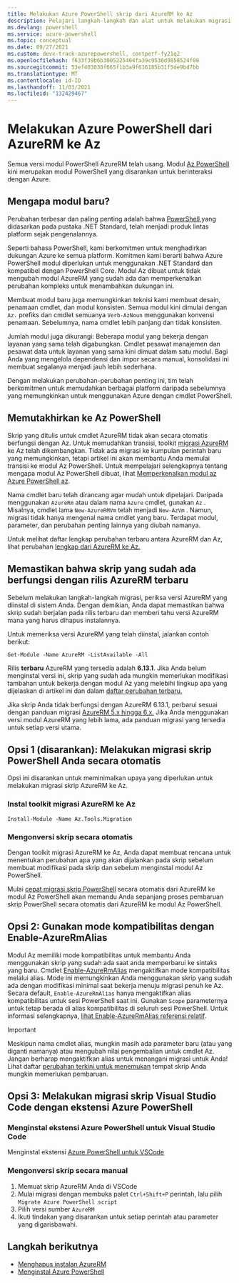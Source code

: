 ```yaml
---
title: Melakukan Azure PowerShell skrip dari AzureRM ke Az
description: Pelajari langkah-langkah dan alat untuk melakukan migrasi Azure PowerShell skrip dari AzureRM ke modul Az PowerShell yang baru.
ms.devlang: powershell
ms.service: azure-powershell
ms.topic: conceptual
ms.date: 09/27/2021
ms.custom: devx-track-azurepowershell, contperf-fy21q2
ms.openlocfilehash: f633f39b6b3005225404fa39c9536d9858524f08
ms.sourcegitcommit: 53ef403038f665f1b3a9f616185b31f5de9bd7bb
ms.translationtype: MT
ms.contentlocale: id-ID
ms.lasthandoff: 11/03/2021
ms.locfileid: "132429467"
---
```

# <a name="migrate-azure-powershell-from-azurerm-to-az"></a>Melakukan Azure PowerShell dari AzureRM ke Az

Semua versi modul PowerShell AzureRM telah usang. Modul [Az PowerShell](install-az-ps.md) kini merupakan modul PowerShell yang disarankan untuk berinteraksi dengan Azure.

## <a name="why-a-new-module"></a>Mengapa modul baru?

Perubahan terbesar dan paling penting adalah bahwa [PowerShell,](/powershell/scripting/overview)yang didasarkan pada pustaka .NET Standard, telah menjadi produk lintas platform sejak pengenalannya.

Seperti bahasa PowerShell, kami berkomitmen untuk menghadirkan dukungan Azure ke semua platform. Komitmen kami berarti bahwa Azure PowerShell modul diperlukan untuk menggunakan .NET Standard dan kompatibel dengan PowerShell Core. Modul Az dibuat untuk tidak mengubah modul AzureRM yang sudah ada dan memperkenalkan perubahan kompleks untuk menambahkan dukungan ini.

Membuat modul baru juga memungkinkan teknisi kami membuat desain, penamaan cmdlet, dan modul konsisten. Semua modul kini dimulai dengan `Az.` prefiks dan cmdlet semuanya `Verb-AzNoun` menggunakan konvensi penamaan. Sebelumnya, nama cmdlet lebih panjang dan tidak konsisten.

Jumlah modul juga dikurangi: Beberapa modul yang bekerja dengan layanan yang sama telah digabungkan. Cmdlet pesawat manajemen dan pesawat data untuk layanan yang sama kini dimuat dalam satu modul. Bagi Anda yang mengelola dependensi dan impor secara manual, konsolidasi ini membuat segalanya menjadi jauh lebih sederhana.

Dengan melakukan perubahan-perubahan penting ini, tim telah berkomitmen untuk memudahkan berbagai platform daripada sebelumnya yang memungkinkan untuk menggunakan Azure dengan cmdlet PowerShell.

## <a name="upgrading-to-az-powershell"></a>Memutakhirkan ke Az PowerShell

Skrip yang ditulis untuk cmdlet AzureRM tidak akan secara otomatis berfungsi dengan Az. Untuk memudahkan transisi, toolkit [migrasi AzureRM](https://github.com/Azure/azure-powershell-migration) ke Az telah dikembangkan. Tidak ada migrasi ke kumpulan perintah baru yang memungkinkan, tetapi artikel ini akan membantu Anda memulai transisi ke modul Az PowerShell. Untuk mempelajari selengkapnya tentang mengapa modul Az PowerShell dibuat, lihat [Memperkenalkan modul az Azure PowerShell az](new-azureps-module-az.md).

Nama cmdlet baru telah dirancang agar mudah untuk dipelajari. Daripada menggunakan `AzureRm` atau dalam nama `Azure` cmdlet, gunakan `Az` . Misalnya, cmdlet lama `New-AzureRMVm` telah menjadi `New-AzVm` .
Namun, migrasi tidak hanya mengenal nama cmdlet yang baru. Terdapat modul, parameter, dan perubahan penting lainnya yang diubah namanya.

Untuk melihat daftar lengkap perubahan terbaru antara AzureRM dan Az, lihat perubahan [lengkap dari AzureRM ke Az.](migrate-az-1.0.0.md)

## <a name="ensure-existing-scripts-work-with-the-latest-azurerm-release"></a>Memastikan bahwa skrip yang sudah ada berfungsi dengan rilis AzureRM terbaru

Sebelum melakukan langkah-langkah migrasi, periksa versi AzureRM yang diinstal di sistem Anda.
Dengan demikian, Anda dapat memastikan bahwa skrip sudah berjalan pada rilis terbaru dan memberi tahu versi AzureRM mana yang harus dihapus instalannya.

Untuk memeriksa versi AzureRM yang telah diinstal, jalankan contoh berikut:

```azurepowershell
Get-Module -Name AzureRM -ListAvailable -All
```

Rilis **terbaru** AzureRM yang tersedia adalah **6.13.1**. Jika Anda belum menginstal versi ini, skrip yang sudah ada mungkin memerlukan modifikasi tambahan untuk bekerja dengan modul Az yang melebihi lingkup apa yang dijelaskan di artikel ini dan dalam [daftar perubahan terbaru.](migrate-az-1.0.0.md)

Jika skrip Anda tidak berfungsi dengan AzureRM 6.13.1, perbarui sesuai dengan panduan migrasi [AzureRM 5.x hingga 6.x.](/powershell/azure/azurerm/migration-guide.6.0.0) Jika Anda menggunakan versi modul AzureRM yang lebih lama, ada panduan migrasi yang tersedia untuk setiap versi utama.

## <a name="option-1-recommended-automatically-migrate-your-powershell-scripts"></a>Opsi 1 (disarankan): Melakukan migrasi skrip PowerShell Anda secara otomatis

Opsi ini disarankan untuk meminimalkan upaya yang diperlukan untuk melakukan migrasi skrip AzureRM ke Az.

### <a name="install-the-azurerm-to-az-migration-toolkit"></a>Instal toolkit migrasi AzureRM ke Az

```azurepowershell
Install-Module -Name Az.Tools.Migration
```

### <a name="convert-your-scripts-automatically"></a>Mengonversi skrip secara otomatis

Dengan toolkit migrasi AzureRM ke Az, Anda dapat membuat rencana untuk menentukan perubahan apa yang akan dijalankan pada skrip sebelum membuat modifikasi pada skrip dan sebelum menginstal modul Az PowerShell.

Mulai [cepat migrasi skrip PowerShell](quickstart-migrate-azurerm-to-az-automatically.md) secara otomatis dari AzureRM ke modul Az PowerShell akan memandu Anda sepanjang proses pembaruan skrip PowerShell secara otomatis dari AzureRM ke modul Az PowerShell.

## <a name="option-2-use-compatibility-mode-with-enable-azurermalias"></a>Opsi 2: Gunakan mode kompatibilitas dengan Enable-AzureRmAlias

Modul Az memiliki mode kompatibilitas untuk membantu Anda menggunakan skrip yang sudah ada saat anda memperbarui ke sintaks yang baru. Cmdlet [Enable-AzureRmAlias](/powershell/module/az.accounts/enable-azurermalias) mengaktifkan mode kompatibilitas melalui alias. Mode ini memungkinkan Anda menggunakan skrip yang sudah ada dengan modifikasi minimal saat bekerja menuju migrasi penuh ke Az. Secara default, `Enable-AzureRmAlias` hanya mengaktifkan alias kompatibilitas untuk sesi PowerShell saat ini. Gunakan `Scope` parameternya untuk tetap berada di alias kompatibilitas di seluruh sesi PowerShell. Untuk informasi selengkapnya, [lihat Enable-AzureRmAlias referensi relatif](/powershell/module/az.accounts/enable-azurermalias).

> [!IMPORTANT]
> Meskipun nama cmdlet alias, mungkin masih ada parameter baru (atau yang diganti namanya) atau mengubah nilai pengembalian untuk cmdlet Az. Jangan berharap mengaktifkan alias untuk menangani migrasi untuk Anda! Lihat daftar [perubahan terkini untuk menemukan](migrate-az-1.0.0.md) tempat skrip Anda mungkin memerlukan pembaruan.

## <a name="option-3-migrate-your-scripts-in-visual-studio-code-with-the-azure-powershell-extension"></a>Opsi 3: Melakukan migrasi skrip Visual Studio Code dengan ekstensi Azure PowerShell

### <a name="install-the-azure-powershell-extension-for-visual-studio-code"></a>Menginstal ekstensi Azure PowerShell untuk Visual Studio Code

Menginstal ekstensi [Azure PowerShell untuk VSCode](https://marketplace.visualstudio.com/items?itemName=azps-tools.azps-tools)

### <a name="convert-your-scripts-manually"></a>Mengonversi skrip secara manual

1. Memuat skrip AzureRM Anda di VSCode
2. Mulai migrasi dengan membuka palet `Ctrl+Shift+P` perintah, lalu pilih `Migrate Azure PowerShell script`
3. Pilih versi sumber `AzureRM`
4. Ikuti tindakan yang disarankan untuk setiap perintah atau parameter yang digarisbawahi.

## <a name="next-steps"></a>Langkah berikutnya

* [Menghapus instalan AzureRM](uninstall-az-ps.md#uninstall-the-azurerm-module)
* [Menginstal Azure PowerShell](install-az-ps.md)
